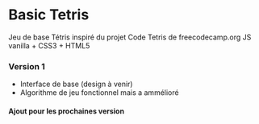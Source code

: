 # Basic Tetris


Jeu de base Tétris inspiré du projet Code Tetris de freecodecamp.org
JS vanilla + CSS3 + HTML5

### Version 1
- Interface de base  (design à venir)
- Algorithme de jeu fonctionnel mais a ammélioré



#### Ajout pour les prochaines version
